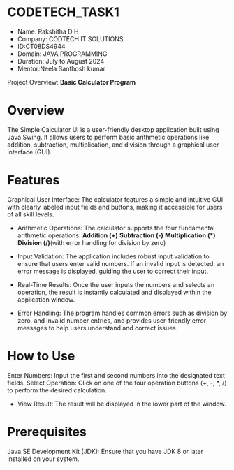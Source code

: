 # CODETECH_TASK1

- Name: Rakshitha D H
- Company: CODTECH IT SOLUTIONS 
- ID:CT08DS4944
- Domain: JAVA PROGRAMMING
- Duration: July to August 2024 
- Mentor:Neela Santhosh kumar

Project Overview: **Basic Calculator Program**

# Overview
The Simple Calculator UI is a user-friendly desktop application built using Java Swing. It allows users to perform basic arithmetic operations like addition, subtraction, multiplication, and division through a graphical user interface (GUI).

# Features
Graphical User Interface: The calculator features a simple and intuitive GUI with clearly labeled input fields and buttons, making it accessible for users of all skill levels.

- Arithmetic Operations: The calculator supports the four fundamental arithmetic operations:
**Addition (+)**
**Subtraction (-)**
**Multiplication (*)**
**Division (/)**(with error handling for division by zero)

- Input Validation: The application includes robust input validation to ensure that users enter valid numbers. If an invalid input is detected, an error message is displayed, guiding the user to correct their input.

- Real-Time Results: Once the user inputs the numbers and selects an operation, the result is instantly calculated and displayed within the application window.

- Error Handling: The program handles common errors such as division by zero, and invalid number entries, and provides user-friendly error messages to help users understand and correct issues.

# How to Use
Enter Numbers: Input the first and second numbers into the designated text fields.
Select Operation: Click on one of the four operation buttons (+, -, *, /) to perform the desired calculation.
- View Result: The result will be displayed in the lower part of the window.

# Prerequisites
Java SE Development Kit (JDK): Ensure that you have JDK 8 or later installed on your system.
